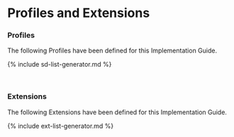 <!-- Warning: This file is loaded automatically from the Template repository. 
Please do not make changes directly to the projects. 
For any update make the changes on a branch of the Template project -->

# Profiles and Extensions

### Profiles

The following Profiles have been defined for this Implementation Guide.

<!-- ================================================ -->
<!--  use this line to include an autogenerated list of all profiles and highlight new ones using the input/data/new_stuff.yml list.  Remove it if you would like to hand generate it -->

{% include sd-list-generator.md %}
<!-- ================================================ -->

<br />

### Extensions

The following Extensions have been defined for this Implementation Guide. 

<!-- ================================================ -->
<!--  use this line to include an autogenerated list of all profiles and highlight new ones using the input/data/new_stuff.yml list.  Remove it if you would like to hand generate it -->

{% include ext-list-generator.md %}
<!-- ================================================ -->


<br />